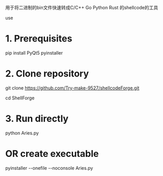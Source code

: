 用于将二进制的bin文件快速转成C/C++ Go Python Rust 的shellcode的工具

 ​use
# 1. Prerequisites  
pip install PyQt5 pyinstaller  

# 2. Clone repository  
git clone https://github.com/Try-make-9527/shellcodeForge.git

cd ShellForge 

# 3. Run directly  
python Aries.py  

# OR create executable  
pyinstaller --onefile --noconsole Aries.py
